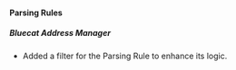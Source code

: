 
#### Parsing Rules

##### Bluecat Address Manager

- Added a filter for the Parsing Rule to enhance its logic.
